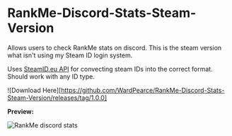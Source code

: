 # RankMe-Discord-Stats-Steam-Version
Allows users to check RankMe stats on discord. This is the steam version what isn't using my Steam ID login system.

Uses [SteamID.eu API](https://steamid.eu/steamidapi/) for convecting steam IDs into the correct format. Should work with any ID type.

![Download Here][https://github.com/WardPearce/RankMe-Discord-Stats-Steam-Version/releases/tag/1.0.0]

__Preview:__

![RankMe discord stats](https://image.ibb.co/c2CXUT/8d1e48333489c2650e85f24a403f0269.png)
